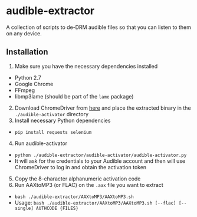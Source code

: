 # audible-extractor
A collection of scripts to de-DRM audible files so that you can listen to them on any device.

## Installation
1. Make sure you have the necessary dependencies installed
  * Python 2.7
  * Google Chrome
  * FFmpeg
  * libmp3lame (should be part of the `lame` package)
2. Download ChromeDriver from [here](https://sites.google.com/a/chromium.org/chromedriver/downloads) and place the extracted binary in the `./audible-activator` directory
3. Install necessary Python dependencies
  * `pip install requests selenium`
4. Run audible-activator
  * `python ./audible-extractor/audible-activator/audible-activator.py`
  * It will ask for the credentials to your Audible account and then will use ChromeDriver to log in and obtain the activation token
5. Copy the 8-character alphanumeric activation code
6. Run AAXtoMP3 (or FLAC) on the `.aax` file you want to extract
  * `bash ./audible-extractor/AAXtoMP3/AAXtoMP3.sh`
  * Usage: `bash ./audible-extractor/AAXtoMP3/AAXtoMP3.sh [--flac] [--single] AUTHCODE {FILES}`
